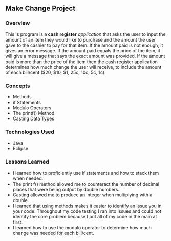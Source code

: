 ## Make Change Project

### Overview 

This is program is a **cash register** *application* that asks the user to input the amount of an item they would like to purchase and the amount the user gave to the cashier to pay for that item. If the amount paid is not enough, it gives an error message. If the amount paid equals the price of the item, it will give a message that says the exact amount was provided. If the amount paid is more than the price of the item then the cash register application determines how much change the user will receive, to include the amount of each bill/cent ($20, $10, $1, 25c, 10c, 5c, 1c).

### Concepts
* Methods
* if Statements
* Modulo Operators
* The printf() Method
* Casting Data Types

### Technologies Used

* Java
* Eclipse

### Lessons Learned
* I learned how to proficiently use if statements and how to stack them when needed. 
* The print f() method allowed me to counteract the number of decimal places that were being output by double numbers.
* Casting allowed me to produce an integer when multiplying with a double.
* I learned that using methods makes it easier to identify an issue you in your code. Throughout my code testing I ran into issues and could not identify the core problem because I put all of my code in the main at first.
* I learned how to use the modulo operator to determine how much change was needed for each bill/cent.